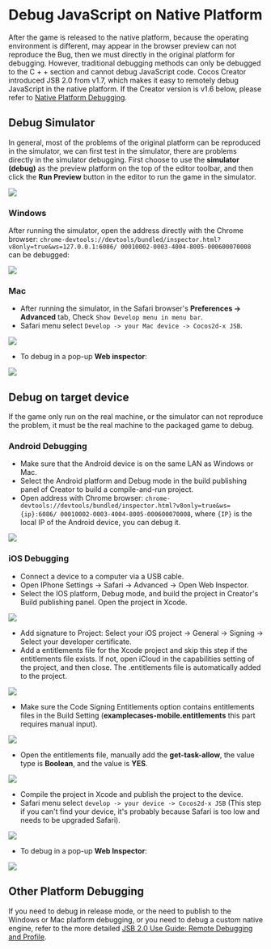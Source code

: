 # Debug JavaScript on Native Platform

After the game is released to the native platform, because the operating environment is different, may appear in the browser preview can not reproduce the Bug, then we must directly in the original platform for debugging. However, traditional debugging methods can only be debugged to the C + + section and cannot debug JavaScript code. Cocos Creator introduced JSB 2.0 from v1.7, which makes it easy to remotely debug JavaScript in the native platform. If the Creator version is v1.6 below, please refer to [Native Platform Debugging](../publish/debug-native.md).

## Debug Simulator

In general, most of the problems of the original platform can be reproduced in the simulator, we can first test in the simulator, there are problems directly in the simulator debugging. First choose to use the **simulator (debug)** as the preview platform on the top of the editor toolbar, and then click the **Run Preview** button in the editor to run the game in the simulator.

![](debug-jsb/simulator-run.png)

### Windows

After running the simulator, open the address directly with the Chrome browser: `chrome-devtools://devtools/bundled/inspector.html?v8only=true&ws=127.0.0.1:6086/ 00010002-0003-4004-8005-000600070008` can be debugged:

![](debug-jsb/v8-win32-debug.png)

### Mac

- After running the simulator, in the Safari browser's **Preferences -> Advanced** tab, Check `Show Develop menu in menu bar`.
- Safari menu select `Develop -> your Mac device -> Cocos2d-x JSB`.

![](debug-jsb/jsc-mac-debug.png)

- To debug in a pop-up **Web inspector**:

![](debug-jsb/jsc-mac-breakpoint.png)

## Debug on target device

If the game only run on the real machine, or the simulator can not reproduce the problem, it must be the real machine to the packaged game to debug.

### Android Debugging

- Make sure that the Android device is on the same LAN as Windows or Mac.
- Select the Android platform and Debug mode in the build publishing panel of Creator to build a compile-and-run project.
- Open address with Chrome browser: `chrome-devtools://devtools/bundled/inspector.html?v8only=true&ws={ip}:6086/ 00010002-0003-4004-8005-000600070008`, where `{IP}` is the local IP of the Android device, you can debug it.

![](debug-jsb/v8-android-debug.png)

### iOS Debugging

- Connect a device to a computer via a USB cable.
- Open IPhone Settings -> Safari -> Advanced -> Open Web Inspector.
- Select the IOS platform, Debug mode, and build the project in Creator's Build publishing panel. Open the project in Xcode.

![](debug-jsb/package.png)

- Add signature to Project: Select your iOS project -> General -> Signing -> Select your developer certificate.
- Add a entitlements file for the Xcode project and skip this step if the entitlements file exists. If not, open iCloud in the capabilities setting of the project, and then close. The .entitlements file is automatically added to the project.

![](debug-jsb/jsc-entitlements.png)

- Make sure the Code Signing Entitlements option contains entitlements files in the Build Setting (**examplecases-mobile.entitlements** this part requires manual input).

![](debug-jsb/jsc-entitlements-check.png)

- Open the entitlements file, manually add the **get-task-allow**, the value type is **Boolean**, and the value is **YES**.

![](debug-jsb/jsc-security-key.png)

- Compile the project in Xcode and publish the project to the device.
- Safari menu select `develop -> your device -> Cocos2d-x JSB` (This step if you can't find your device, it's probably because Safari is too low and needs to be upgraded Safari).

![](debug-jsb/jsc-ios-debug.png)

- To debug in a pop-up **Web Inspector**:

![](debug-jsb/jsc-ios-breakpoint.png)

## Other Platform Debugging

If you need to debug in release mode, or the need to publish to the Windows or Mac platform debugging, or you need to debug a custom native engine, refer to the more detailed [JSB 2.0 Use Guide: Remote Debugging and Profile](../advanced-topics/jsb/JSB2.0-learning.md#remote-debugging-and-profile).
